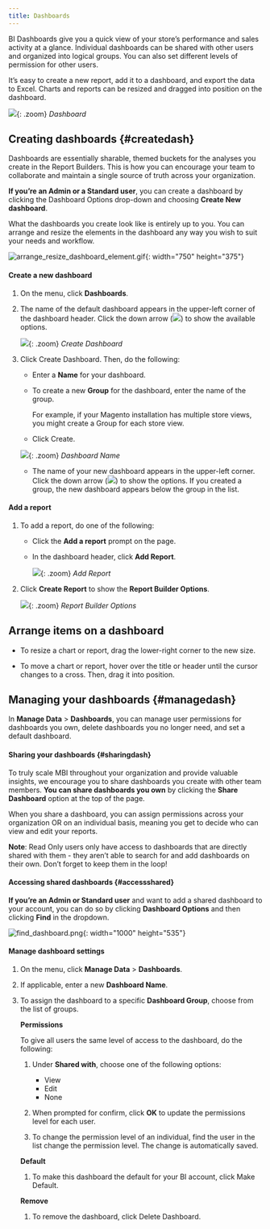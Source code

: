 ```yaml
---
title: Dashboards
---
```


BI Dashboards give you a quick view of your store’s performance and sales activity at a glance. Individual dashboards can be shared with other users and organized into logical groups. You can also set different levels of permission for other users.

It’s easy to create a new report, add it to a dashboard, and export the data to Excel. Charts and reports can be resized and dragged into position on the dashboard.

![](../assets/magento-bi-report-builder-revenue-by-products-formula-report-holiday-sales-dashboard.png){: .zoom}
*Dashboard*

## Creating dashboards {#createdash}

Dashboards are essentially sharable, themed buckets for the analyses you create in the Report Builders. This is how you can encourage your team to collaborate and maintain a single source of truth across your organization.

**If you’re an Admin or a Standard user**, you can create a dashboard by clicking the Dashboard Options drop-down and choosing **Create New dashboard**.

What the dashboards you create look like is entirely up to you. You can arrange and resize the elements in the dashboard any way you wish to suit your needs and workflow.

![arrange\_resize\_dashboard\_element.gif](../assets/arrange_resize_dashboard_element.gif){: width="750" height="375"}

#### Create a new dashboard

1. On the menu, click **Dashboards**.

1. The name of the default dashboard appears in the upper-left corner of the dashboard header. Click the down arrow (![](../assets/magento-bi-btn-down.png)) to show the available options.

    ![](../assets/magento-bi-dashboard-create.png){: .zoom}
    *Create Dashboard*

1. Click <span class="btn">Create Dashboard</span>. Then, do the following:

    * Enter a **Name** for your dashboard.

    * To create a new **Group** for the dashboard, enter the name of the group.

        For example, if your Magento installation has multiple store views, you might create a Group for each store view.

    * Click <span class="btn">Create</span>.

    ![](../assets/magento-bi-dashboard-create-name.png){: .zoom}
    *Dashboard Name*

    * The name of your new dashboard appears in the upper-left corner. Click the down arrow (![](../assets/magento-bi-btn-down.png)) to show the options. If you created a group, the new dashboard appears below the group in the list.

#### Add a report

1. To add a report, do one of the following:

    * Click the **Add a report** prompt on the page.

    * In the dashboard header, click **Add Report**.

        ![](../assets/magento-bi-dashboard-create-add-report.png){: .zoom}
    *Add Report*

1. Click **Create Report** to show the **Report Builder Options**.

    ![](../assets/magento-bi-report-builder.png){: .zoom}
    *Report Builder Options*

## Arrange items on a dashboard

* To resize a chart or report, drag the lower-right corner to the new size.

* To move a chart or report, hover over the title or header until the cursor changes to a cross. Then, drag it into position.

## Managing your dashboards {#managedash}

In **Manage Data** > **Dashboards**, you can manage user permissions for dashboards you own, delete dashboards you no longer need, and set a default dashboard.

#### Sharing your dashboards {#sharingdash}

To truly scale MBI throughout your organization and provide valuable insights, we encourage you to share dashboards you create with other team members. **You can share dashboards you own** by clicking the **Share Dashboard** option at the top of the page.

When you share a dashboard, you can assign permissions across your organization OR on an individual basis, meaning you get to decide who can view and edit your reports.

**Note**: Read Only users only have access to dashboards that are directly shared with them - they aren’t able to search for and add dashboards on their own. Don’t forget to keep them in the loop!

#### Accessing shared dashboards {#accessshared}

**If you’re an Admin or Standard user** and want to add a shared dashboard to your account, you can do so by clicking **Dashboard Options** and then clicking **Find** in the dropdown.

![find\_dashboard.png](../assets/find_dashboard.png){: width="1000" height="535"}

#### Manage dashboard settings

1. On the menu, click **Manage Data** > **Dashboards**.

1. If applicable, enter a new **Dashboard Name**.

1. To assign the dashboard to a specific **Dashboard Group**, choose from the list of groups.

    **Permissions**

    To give all users the same level of access to the dashboard, do the following:

    1. Under **Shared with**, choose one of the following options:

        * View
        * Edit
        * None

    1. When prompted for confirm, click **OK** to update the permissions level for each user.

    1. To change the permission level of an individual, find the user in the list change the permission level. The change is automatically saved.

    **Default**

    1. To make this dashboard the default for your BI account, click <span class="btn">Make Default</span>.

    **Remove**

    1. To remove the dashboard, click <span class="btn">Delete Dashboard</span>.

